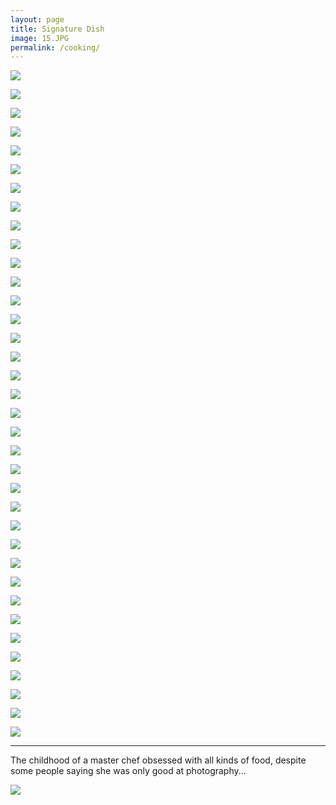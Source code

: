 ```yaml
---
layout: page
title: Signature Dish
image: 15.JPG
permalink: /cooking/
---
```


![]({{site.baseurl}}/img/Cooking/C45.JPG)

![]({{site.baseurl}}/img/Cooking/C44.jpg)

![]({{site.baseurl}}/img/Cooking/C0.jpg)

![]({{site.baseurl}}/img/Cooking/C1.jpg)

![]({{site.baseurl}}/img/Cooking/C2.jpg)

![]({{site.baseurl}}/img/Cooking/C3.jpg)     

![]({{site.baseurl}}/img/Cooking/C26.jpg)

![]({{site.baseurl}}/img/Cooking/C4.jpg)

![]({{site.baseurl}}/img/Cooking/C5.jpg)

![]({{site.baseurl}}/img/Cooking/C6.jpg)

![]({{site.baseurl}}/img/Cooking/C7.jpg)

![]({{site.baseurl}}/img/Cooking/C8.jpg)

![]({{site.baseurl}}/img/Cooking/C9.jpg)

![]({{site.baseurl}}/img/Cooking/C10.jpg)

![]({{site.baseurl}}/img/Cooking/C11.jpg)

![]({{site.baseurl}}/img/Cooking/C12.jpg)

![]({{site.baseurl}}/img/Cooking/C13.jpg)

![]({{site.baseurl}}/img/Cooking/C14.jpg)

![]({{site.baseurl}}/img/Cooking/C15.jpg)

![]({{site.baseurl}}/img/Cooking/C16.jpg)

![]({{site.baseurl}}/img/Cooking/C17.jpg)

![]({{site.baseurl}}/img/Cooking/C18.jpg)

![]({{site.baseurl}}/img/Cooking/C19.jpg)

![]({{site.baseurl}}/img/Cooking/C20.jpg)

![]({{site.baseurl}}/img/Cooking/C21.jpg)

![]({{site.baseurl}}/img/Cooking/C22.jpg)

![]({{site.baseurl}}/img/Cooking/C23.jpg)

![]({{site.baseurl}}/img/Cooking/C24.jpg)

![]({{site.baseurl}}/img/Cooking/C25.jpg)

![]({{site.baseurl}}/img/Cooking/C34.jpg)

![]({{site.baseurl}}/img/Cooking/C32.jpg)

![]({{site.baseurl}}/img/Cooking/C33.jpg)

![]({{site.baseurl}}/img/Cooking/C43.jpg)

![]({{site.baseurl}}/img/Cooking/C34.jpg)

![]({{site.baseurl}}/img/Cooking/C35.jpg)

![]({{site.baseurl}}/img/Cooking/C37.jpg)

****

The childhood of a master chef obsessed with all kinds of food, despite some people saying she was only good at photography...

![]({{site.baseurl}}/img/Childhood01.JPG)

